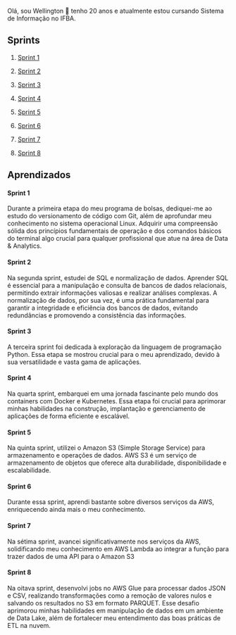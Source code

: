 Olá, sou Wellington 👋
tenho 20 anos e atualmente estou cursando Sistema de Informação no IFBA.

## Sprints 

1. [Sprint 1](Sprint%201/README.md)

2. [Sprint 2](Sprint%202/README.md)

3. [Sprint 3](Sprint%203/README.md)

4. [Sprint 4](Sprint%204/README.md)

5. [Sprint 5](Sprint%205/README.md)

6. [Sprint 6](Sprint%206/README.md)

7. [Sprint 7](Sprint%207/README.md)

8. [Sprint 8](Sprint%208/README.md)


## Aprendizados

#### Sprint 1
Durante a primeira etapa do meu programa de bolsas, dediquei-me ao estudo do versionamento de código com Git, além de aprofundar meu conhecimento no sistema operacional Linux. Adquirir uma compreensão sólida dos princípios fundamentais de operação e dos comandos básicos do terminal algo crucial para qualquer profissional que atue na área de Data & Analytics.

#### Sprint 2
Na segunda sprint, estudei de SQL e normalização de dados. Aprender SQL é essencial para a manipulação e consulta de bancos de dados relacionais, permitindo extrair informações valiosas e realizar análises complexas. A normalização de dados, por sua vez, é uma prática fundamental para garantir a integridade e eficiência dos bancos de dados, evitando redundâncias e promovendo a consistência das informações.

#### Sprint 3
A terceira sprint foi dedicada à exploração da linguagem de programação Python. Essa etapa se mostrou crucial para o meu aprendizado, devido à sua versatilidade e vasta gama de aplicações.

#### Sprint 4
Na quarta sprint, embarquei em uma jornada fascinante pelo mundo dos containers com Docker e Kubernetes. Essa etapa foi crucial para aprimorar minhas habilidades na construção, implantação e gerenciamento de aplicações de forma eficiente e escalável.

#### Sprint 5
Na quinta sprint, utilizei o Amazon S3 (Simple Storage Service) para armazenamento e operações de dados. AWS S3 é um serviço de armazenamento de objetos que oferece alta durabilidade, disponibilidade e escalabilidade.

#### Sprint 6
Durante essa sprint, aprendi bastante sobre diversos serviços da AWS, enriquecendo ainda mais o meu conhecimento.

#### Sprint 7
Na sétima sprint, avancei significativamente nos serviços da AWS, solidificando meu conhecimento em AWS Lambda ao integrar a função para trazer dados de uma API para o Amazon S3

#### Sprint 8
Na oitava sprint, desenvolvi jobs no AWS Glue para processar dados JSON e CSV, realizando transformações como a remoção de valores nulos e salvando os resultados no S3 em formato PARQUET. Esse desafio aprimorou minhas habilidades em manipulação de dados em um ambiente de Data Lake, além de fortalecer meu entendimento das boas práticas de ETL na nuvem.

